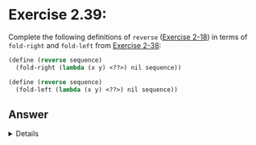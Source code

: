 # Exercise 2.39:

Complete the following definitions of `reverse` ([Exercise 2-18](ex2-18.md)) in terms of `fold-right` and `fold-left` from [Exercise 2-38](./ex2-38.md):

```scheme
(define (reverse sequence)
  (fold-right (lambda (x y) <??>) nil sequence))

(define (reverse sequence)
  (fold-left (lambda (x y) <??>) nil sequence))
```

## Answer

<details>

```scheme
(define (reverse sequence)
  (fold-right (lambda (x y) (append y (list x))) nil sequence))

(reverse (list 1 2 3))

(define (reverse sequence)
  (fold-left (lambda (x y) (cons y x)) nil sequence))

(reverse (list 1 2 3))

```
